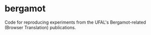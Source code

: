 # bergamot
Code for reproducing experiments from the UFAL's Bergamot-related (Browser Translation) publications.
